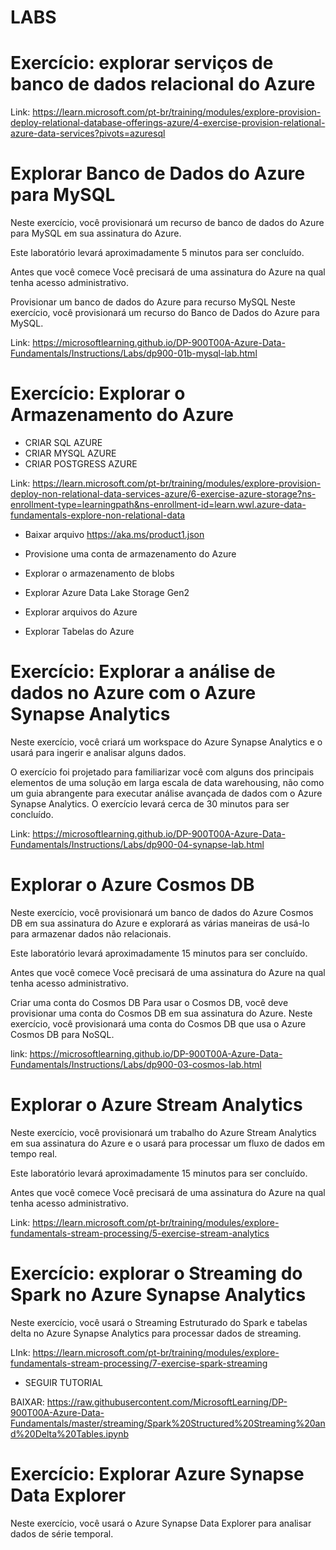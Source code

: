 # LABS 

# Exercício: explorar serviços de banco de dados relacional do Azure

Link: https://learn.microsoft.com/pt-br/training/modules/explore-provision-deploy-relational-database-offerings-azure/4-exercise-provision-relational-azure-data-services?pivots=azuresql

# Explorar Banco de Dados do Azure para MySQL
Neste exercício, você provisionará um recurso de banco de dados do Azure para MySQL em sua assinatura do Azure.

Este laboratório levará aproximadamente 5 minutos para ser concluído.

Antes que você comece
Você precisará de uma assinatura do Azure na qual tenha acesso administrativo.

Provisionar um banco de dados do Azure para recurso MySQL
Neste exercício, você provisionará um recurso do Banco de Dados do Azure para MySQL.

Link: https://microsoftlearning.github.io/DP-900T00A-Azure-Data-Fundamentals/Instructions/Labs/dp900-01b-mysql-lab.html

# Exercício: Explorar o Armazenamento do Azure
 - CRIAR SQL AZURE
 - CRIAR MYSQL AZURE 
 - CRIAR POSTGRESS AZURE

Link: https://learn.microsoft.com/pt-br/training/modules/explore-provision-deploy-non-relational-data-services-azure/6-exercise-azure-storage?ns-enrollment-type=learningpath&ns-enrollment-id=learn.wwl.azure-data-fundamentals-explore-non-relational-data

 - Baixar arquivo https://aka.ms/product1.json

- Provisione uma conta de armazenamento do Azure
- Explorar o armazenamento de blobs
- Explorar Azure Data Lake Storage Gen2
- Explorar arquivos do Azure
- Explorar Tabelas do Azure

# Exercício: Explorar a análise de dados no Azure com o Azure Synapse Analytics

Neste exercício, você criará um workspace do Azure Synapse Analytics e o usará para ingerir e analisar alguns dados.

O exercício foi projetado para familiarizar você com alguns dos principais elementos de uma solução em larga escala de data warehousing, não como um guia abrangente para executar análise avançada de dados com o Azure Synapse Analytics. O exercício levará cerca de 30 minutos para ser concluído.

Link: https://microsoftlearning.github.io/DP-900T00A-Azure-Data-Fundamentals/Instructions/Labs/dp900-04-synapse-lab.html

# Explorar o Azure Cosmos DB
Neste exercício, você provisionará um banco de dados do Azure Cosmos DB em sua assinatura do Azure e explorará as várias maneiras de usá-lo para armazenar dados não relacionais.

Este laboratório levará aproximadamente 15 minutos para ser concluído.

Antes que você comece
Você precisará de uma assinatura do Azure na qual tenha acesso administrativo.

Criar uma conta do Cosmos DB
Para usar o Cosmos DB, você deve provisionar uma conta do Cosmos DB em sua assinatura do Azure. Neste exercício, você provisionará uma conta do Cosmos DB que usa o Azure Cosmos DB para NoSQL.

link: https://microsoftlearning.github.io/DP-900T00A-Azure-Data-Fundamentals/Instructions/Labs/dp900-03-cosmos-lab.html

# Explorar o Azure Stream Analytics
Neste exercício, você provisionará um trabalho do Azure Stream Analytics em sua assinatura do Azure e o usará para processar um fluxo de dados em tempo real.

Este laboratório levará aproximadamente 15 minutos para ser concluído.

Antes que você comece
Você precisará de uma assinatura do Azure na qual tenha acesso administrativo.

Link: https://learn.microsoft.com/pt-br/training/modules/explore-fundamentals-stream-processing/5-exercise-stream-analytics


# Exercício: explorar o Streaming do Spark no Azure Synapse Analytics

Neste exercício, você usará o Streaming Estruturado do Spark e tabelas delta no Azure Synapse Analytics para processar dados de streaming.

LInk: https://learn.microsoft.com/pt-br/training/modules/explore-fundamentals-stream-processing/7-exercise-spark-streaming

- SEGUIR TUTORIAL

BAIXAR: https://raw.githubusercontent.com/MicrosoftLearning/DP-900T00A-Azure-Data-Fundamentals/master/streaming/Spark%20Structured%20Streaming%20and%20Delta%20Tables.ipynb


# Exercício: Explorar Azure Synapse Data Explorer

Neste exercício, você usará o Azure Synapse Data Explorer para analisar dados de série temporal.
